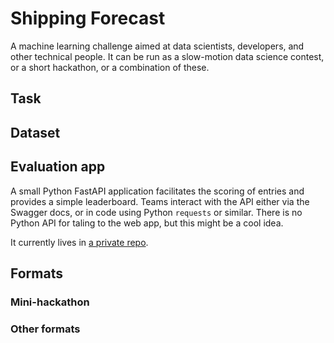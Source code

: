 # Shipping Forecast

A machine learning challenge aimed at data scientists, developers, and other technical people. It can be run as a slow-motion data science contest, or a short hackathon, or a combination of these.

## Task


## Dataset


## Evaluation app

A small Python FastAPI application facilitates the scoring of entries and provides a simple leaderboard. Teams interact with the API either via the Swagger docs, or in code using Python `requests` or similar. There is no Python API for taling to the web app, but this might be a cool idea.

It currently lives in [a private repo](https://github.com/scienxlab/adjudicator).


## Formats

### Mini-hackathon

### Other formats
